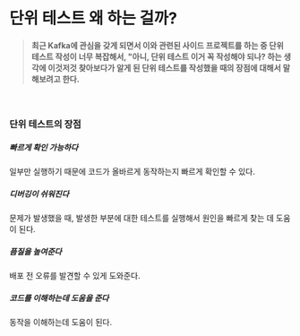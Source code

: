 # 단위 테스트 왜 하는 걸까?

> #### 최근 Kafka에 관심을 갖게 되면서 이와 관련된 사이드 프로젝트를 하는 중 단위 테스트 작성이 너무 복잡해서, "아니, 단위 테스트 이거 꼭 작성해야 되나? 하는 생각에 이것저것 찾아보다가 알게 된 단위 테스트를 작성했을 때의 장점에 대해서 말해보려고 한다.

<br>

### 단위 테스트의 장점

##### 빠르게 확인 가능하다

일부만 실행하기 때문에 코드가 올바르게 동작하는지 빠르게 확인할 수 있다.

##### 디버깅이 쉬워진다

문제가 발생했을 때, 발생한 부분에 대한 테스트를 실행해서 원인을 빠르게 찾는 데 도움이 된다.

##### 픔질을 높여준다

배포 전 오류를 발견할 수 있게 도와준다.

##### 코드를 이해하는데 도움을 준다

동작을 이해하는데 도움이 된다.